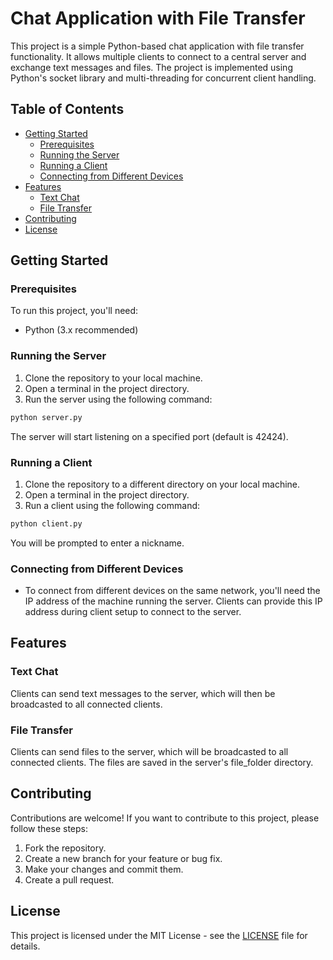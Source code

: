 
# Chat Application with File Transfer

This project is a simple Python-based chat application with file transfer functionality. It allows multiple clients to connect to a central server and exchange text messages and files. The project is implemented using Python's socket library and multi-threading for concurrent client handling.

## Table of Contents

- [Getting Started](#getting-started)
  - [Prerequisites](#prerequisites)
  - [Running the Server](#running-the-server)
  - [Running a Client](#running-a-client)
  - [Connecting from Different Devices](#connecting-from-different-devices)
- [Features](#features)
  - [Text Chat](#text-chat)
  - [File Transfer](#file-transfer)
- [Contributing](#contributing)
- [License](#license)

## Getting Started

### Prerequisites

To run this project, you'll need:

- Python (3.x recommended)

### Running the Server

1. Clone the repository to your local machine.
2. Open a terminal in the project directory.
3. Run the server using the following command:

```bash
python server.py
```

The server will start listening on a specified port (default is 42424).

### Running a Client

1. Clone the repository to a different directory on your local machine.
2. Open a terminal in the project directory.
3. Run a client using the following command:

```bash
python client.py
```

You will be prompted to enter a nickname.

### Connecting from Different Devices

- To connect from different devices on the same network, you'll need the IP address of the machine running the server. Clients can provide this IP address during client setup to connect to the server.

## Features

### Text Chat

Clients can send text messages to the server, which will then be broadcasted to all connected clients.

### File Transfer

Clients can send files to the server, which will be broadcasted to all connected clients. The files are saved in the server's file_folder directory.

## Contributing

Contributions are welcome! If you want to contribute to this project, please follow these steps:

1. Fork the repository.
2. Create a new branch for your feature or bug fix.
3. Make your changes and commit them.
4. Create a pull request.

## License

This project is licensed under the MIT License - see the [LICENSE](LICENSE) file for details.